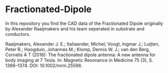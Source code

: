 # Fractionated-Dipole

In this repository you find the CAD data of the Fractionated Dipole originally by Alexander Raaijmakers and his team seperated in substrate and conductors.

Raaijmakers, Alexander J. E.; Italiaander, Michel; Voogt, Ingmar J.; Luijten, Peter R.; Hoogduin, Johannes M.; Klomp, Dennis W. J.; van den Berg, Cornelis A T (2016): The fractionated dipole antenna: A new antenna for body imaging at 7 Tesla. In: Magnetic Resonance in Medicine 75 (3), S. 1366–1374. DOI: 10.1002/mrm.25596.
